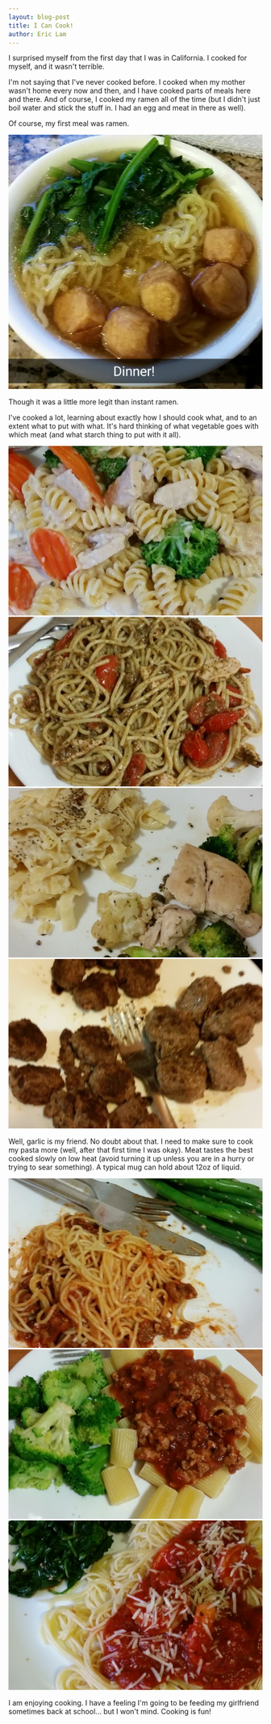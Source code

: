 ```yaml
---
layout: blog-post
title: I Can Cook!
author: Eric Lam
---
```

<p>I surprised myself from the first day that I was in California. I cooked for myself, and it wasn't terrible.</p>
<p>I'm not saying that I've never cooked before. I cooked when my mother wasn't home every now and then, and I have cooked parts of meals here and there. And of course, I cooked my ramen all of the time (but I didn't just boil water and stick the stuff in. I had an egg and meat in there as well).</p>
<p>Of course, my first meal was ramen.</p>

<a href="/images/blog/cali_food_01.png" title="My first meal">
  <img class="img-fluid rounded mx-auto d-block" src="/images/thumbs/cali_food_01.png"/>
</a>

<p>Though it was a little more legit than instant ramen.</p>
<p>I've cooked a lot, learning about exactly how I should cook what, and to an extent what to put with what. It's hard thinking of what vegetable goes with which meat (and what starch thing to put with it all).</p>

<div class="row">
  <div class="col-sm-6">
    <a href="/images/blog/cali_food_06.jpg" title="Chicken alfredo. It was great">
      <img class="img-responsive img-thumbnail center-block" src="/images/thumbs/cali_food_06.jpg">
    </a>
  </div>
  <div class="col-sm-6">
    <a href="/images/blog/cali_food_03.jpg" title="Pesto and chicken">
      <img class="img-responsive img-thumbnail center-block" src="/images/thumbs/cali_food_03.jpg">
    </a>
  </div>
</div>

<div class="row">
  <div class="col-sm-6">
    <a href="/images/blog/cali_food_05.jpg" title="Pollo y Knorr alfredo">
      <img class="img-responsive img-thumbnail center-block" src="/images/thumbs/cali_food_05.jpg">
    </a>
  </div>
  <div class="col-sm-6">
    <a href="/images/blog/cali_food_04.jpg" title="Meatballs! Best were on the right">
      <img class="img-responsive img-thumbnail center-block" src="/images/thumbs/cali_food_04.jpg">
    </a>
  </div>
</div>

<p>Well, garlic is my friend. No doubt about that. I need to make sure to cook my pasta more (well, after that first time I was okay). Meat tastes the best cooked slowly on low heat (avoid turning it up unless you are in a hurry or trying to sear something). A typical mug can hold about 12oz of liquid.</p>

<div class="row">
  <div class="col-sm-6">
    <a href="/images/blog/cali_food_07.jpg" title="First time with onions and garlic. Must-haves!">
      <img class="img-responsive img-thumbnail center-block" src="/images/thumbs/cali_food_07.jpg">
    </a>
  </div>
  <div class="col-sm-6">
    <a href="/images/blog/cali_food_02.jpg" title="Turkey and undercooked pasta">
      <img class="img-responsive img-thumbnail center-block" src="/images/thumbs/cali_food_02.jpg">
    </a>
  </div>
</div>

<a href="/images/blog/cali_food_08.jpg" title="Shrimp in my pasta!">
  <img class="img-responsive img-thumbnail center-block" src="/images/thumbs/cali_food_08.jpg">
</a>

<p>I am enjoying cooking. I have a feeling I'm going to be feeding my girlfriend sometimes back at school... but I won't mind. Cooking is fun!</p>
